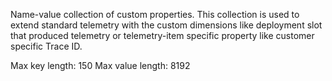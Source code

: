 Name-value collection of custom properties. This collection is used to extend standard telemetry with the custom dimensions like deployment slot that produced telemetry or telemetry-item specific property like customer specific Trace ID. 

Max key length: 150
Max value length: 8192
